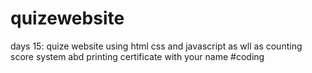 # quizewebsite
days 15: quize website using html css and javascript as wll as counting score system abd printing certificate with your name #coding
